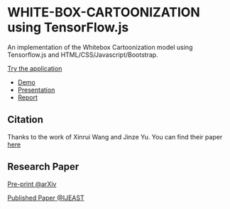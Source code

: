 # WHITE-BOX-CARTOONIZATION using TensorFlow.js
 An implementation of the Whitebox Cartoonization model using Tensorflow.js and HTML/CSS/Javascript/Bootstrap.

[Try the application](https://amey-thakur.github.io/WHITE-BOX-CARTOONIZATION)

 - [Demo](https://github.com/Amey-Thakur/WHITE-BOX-CARTOONIZATION/blob/main/MINI-PROJECT_TE-COMPS_B-50%2C51%2C58.mp4)
 - [Presentation](https://github.com/Amey-Thakur/WHITE-BOX-CARTOONIZATION/blob/main/MINI-PROJECT_PRESENTATION%20_TE-COMPS_B-50%2C51%2C58.pdf)
 - [Report](https://github.com/Amey-Thakur/WHITE-BOX-CARTOONIZATION/blob/main/MINI-PROJECT_REPORT_TE-COMPS_B-50%2C51%2C58.pdf)

## Citation
Thanks to the work of Xinrui Wang and Jinze Yu. You can find their paper [here](https://openaccess.thecvf.com/content_CVPR_2020/html/Wang_Learning_to_Cartoonize_Using_White-Box_Cartoon_Representations_CVPR_2020_paper.html) 

## Research Paper
[Pre-print @arXiv](https://arxiv.org/abs/2107.04551)

[Published Paper @IJEAST](http://ijeast.com/papers/294-298,Tesma512,IJEAST.pdf)

